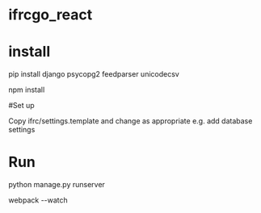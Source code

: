 # ifrcgo_react

# install

pip install django psycopg2 feedparser unicodecsv

npm install

#Set up

Copy ifrc/settings.template and change as appropriate e.g. add database settings

# Run

python manage.py runserver

webpack --watch